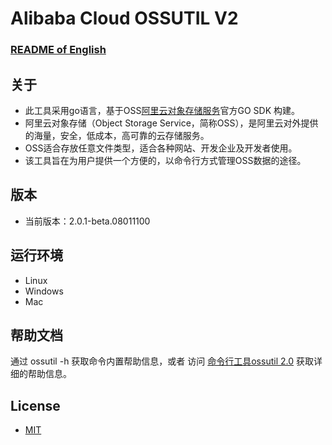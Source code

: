 # Alibaba Cloud OSSUTIL V2

### [README of English](https://github.com/aliyun/ossutil/blob/v2/README.md)

## 关于

- 此工具采用go语言，基于OSS[阿里云对象存储服务](https://github.com/aliyun/alibabacloud-oss-go-sdk-v2)官方GO SDK 构建。
- 阿里云对象存储（Object Storage Service，简称OSS），是阿里云对外提供的海量，安全，低成本，高可靠的云存储服务。
- OSS适合存放任意文件类型，适合各种网站、开发企业及开发者使用。
- 该工具旨在为用户提供一个方便的，以命令行方式管理OSS数据的途径。


## 版本

- 当前版本：2.0.1-beta.08011100

## 运行环境

- Linux
- Windows
- Mac

## 帮助文档

通过 ossutil -h 获取命令内置帮助信息，或者 访问 [命令行工具ossutil 2.0](https://www.alibabacloud.com/help/zh/oss/developer-reference/command-line-tool-ossutil-version-2) 获取详细的帮助信息。

## License

- [MIT](https://github.com/aliyun/ossutil/blob/master/LICENSE)
